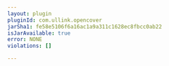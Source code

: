 ```yaml
---
layout: plugin
pluginId: com.ullink.opencover
jarSha1: fe58e5106f6a16ac1a9a311c1628ec8fbcc0ab22
isJarAvailable: true
error: NONE
violations: []

---
```

